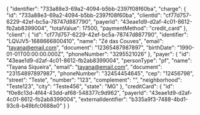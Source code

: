 {
  "identifier": "733a88e3-69a2-4094-b5bb-2397f08f60ba",
  "charge": {
    "id": "733a88e3-69a2-4094-b5bb-2397f08f60ba",
    "clientId": "cf77d757-6229-42ef-bc5a-78747d887790",
    "payerId": "43eae1d9-d2af-4c01-8612-fb2ab8399004",
    "totalValue": 17500,
    "paymentMethod": "credit_card"
  },
  "client": {
    "id": "cf77d757-6229-42ef-bc5a-78747d887790",
    "identifier": "LQVJV5-1688666800410",
    "name": "Zé das Couves",
    "email": "tayana@email.com",
    "document": "12365487987897",
    "birthDate": "1990-01-01T00:00:00.000Z",
    "phoneNumber": "3295521026"
  },
  "payer": {
    "id": "43eae1d9-d2af-4c01-8612-fb2ab8399004",
    "personType": "pf",
    "name": "Tayana Siqueira",
    "email": "tayana@email.com",
    "document": "23154897897987",
    "phoneNumber": "32454454645",
    "cep": "12456798",
    "street": "Teste",
    "number": "123",
    "complement": "",
    "neighborhood": "Teste123",
    "city": "Teste456",
    "state": "MG"
  },
  "creditCard": {
    "id": "f0e8c13d-4f44-43dd-af68-548377c9d962",
    "payerId": "43eae1d9-d2af-4c01-8612-fb2ab8399004",
    "externalIdentifier": "b335a9f3-7488-4bd1-93c8-b49bfc0688e0"
  }
}